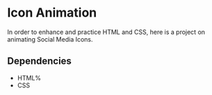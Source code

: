 # Icon Animation

In order to enhance and practice HTML and CSS, here is a project on animating Social Media Icons.

## Dependencies

- HTML%
- CSS

